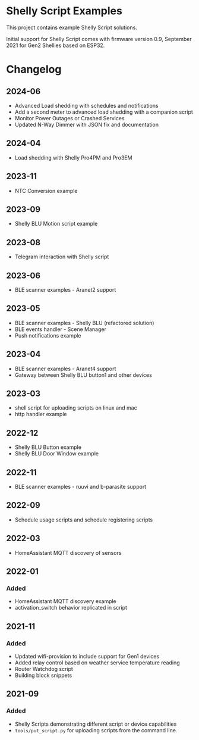 # Shelly Script Examples
This project contains example Shelly Script solutions.

Initial support for Shelly Script comes with firmware version 0.9, September
2021 for Gen2 Shellies based on ESP32.

# Changelog
## 2024-06
- Advanced Load shedding with schedules and notifications
- Add a second meter to advanced load shedding with a companion script
- Monitor Power Outages or Crashed Services
- Updated N-Way Dimmer with JSON fix and documentation
## 2024-04
- Load shedding with Shelly Pro4PM and Pro3EM
## 2023-11
- NTC Conversion example
## 2023-09
- Shelly BLU Motion script example
## 2023-08
- Telegram interaction with Shelly script
## 2023-06
- BLE scanner examples - Aranet2 support
## 2023-05
- BLE scanner examples - Shelly BLU (refactored solution)
- BLE events handler - Scene Manager
- Push notifications example
## 2023-04
- BLE scanner examples - Aranet4 support
- Gateway between Shelly BLU button1 and other devices
## 2023-03
- shell script for uploading scripts on linux and mac
- http handler example
## 2022-12
- Shelly BLU Button example
- Shelly BLU Door Window example
## 2022-11
- BLE scanner examples - ruuvi and b-parasite support

## 2022-09
- Schedule usage scripts and schedule registering scripts
## 2022-03
- HomeAssistant MQTT discovery of sensors

## 2022-01

### Added
- HomeAssistant MQTT discovery example
- activation_switch behavior replicated in script

## 2021-11

### Added
- Updated wifi-provision to include support for Gen1 devices
- Added relay control based on weather service temperature reading
- Router Watchdog script
- Building block snippets

## 2021-09

### Added
- Shelly Scripts demonstrating different script or device capabilities
- `tools/put_script.py` for uploading scripts from the command line.
